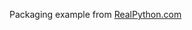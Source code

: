 Packaging example from [RealPython.com](https://realpython.com/pypi-publish-python-package/#get-to-know-python-packaging)
